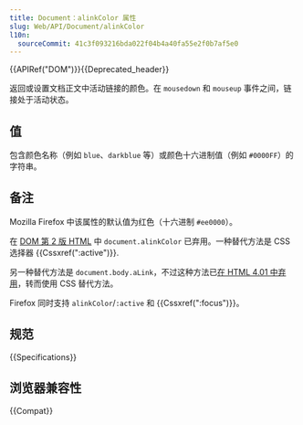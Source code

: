 ```yaml
---
title: Document：alinkColor 属性
slug: Web/API/Document/alinkColor
l10n:
  sourceCommit: 41c3f093216bda022f04b4a40fa55e2f0b7af5e0
---
```


{{APIRef("DOM")}}{{Deprecated_header}}

返回或设置文档正文中活动链接的颜色。在 `mousedown` 和 `mouseup` 事件之间，链接处于活动状态。

## 值

包含颜色名称（例如 `blue`、`darkblue` 等）或颜色十六进制值（例如 `#0000FF`）的字符串。

## 备注

Mozilla Firefox 中该属性的默认值为红色（十六进制 `#ee0000`）。

在 [DOM 第 2 版 HTML](https://www.w3.org/TR/DOM-Level-2-HTML/html.html#ID-26809268) 中 `document.alinkColor` 已弃用。一种替代方法是 CSS 选择器 {{Cssxref(":active")}}.

另一种替代方法是 `document.body.aLink`，不过这种方法已[在 HTML 4.01 中弃用](https://www.w3.org/TR/html401/struct/global.html#adef-alink)，转而使用 CSS 替代方法。

Firefox 同时支持 `alinkColor`/`:active` 和 {{Cssxref(":focus")}}。

## 规范

{{Specifications}}

## 浏览器兼容性

{{Compat}}
